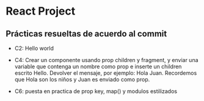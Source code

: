 # React Project


## Prácticas resueltas de acuerdo al commit

- C2: Hello world

- C4: Crear un componente usando prop children y fragment, y enviar una variable que contenga un nombre como prop e inserte un children escrito Hello. Devolver el mensaje, por ejemplo: Hola Juan. Recordemos que Hola son los niños y Juan es enviado como prop.

- C6: puesta en practica de prop key, map() y modulos estilizados
